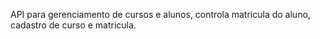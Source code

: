 API para gerenciamento de cursos e alunos, controla matricula do aluno, cadastro de curso e matricula.
